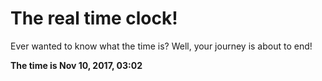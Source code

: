 # The real time clock!

Ever wanted to know what the time is? Well, your journey is about to end!

**The time is Nov 10, 2017, 03:02**